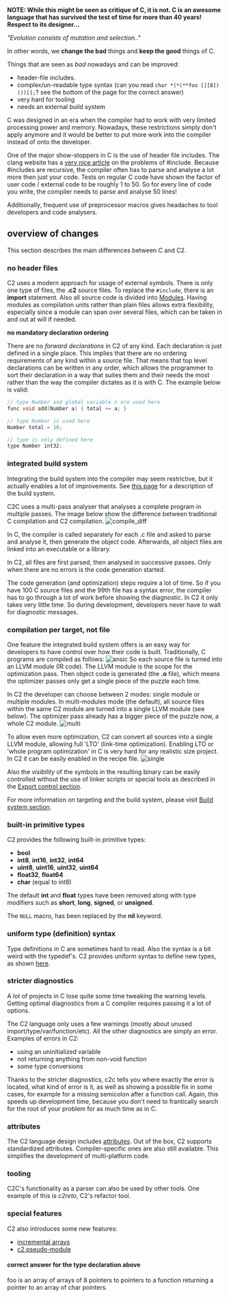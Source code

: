 
__NOTE:
While this might be seen as critique of C, it is not. C is an
awesome language that has survived the test of time for more than 40 years!
Respect to its designer...__

*"Evolution consists of mutation and selection.."*

In other words, we __change the bad__ things and __keep the good__ things of C.

Things that are seen as *bad* nowadays and can be improved:

- header-file includes.
- complex/un-readable type syntax
  (can you read ```char *(*(**foo [][8])())[];```? see the bottom of the page for the correct answer)
- very hard for tooling
- needs an external build system

C was designed in an era when the compiler had to work with very limited processing
power and memory. Nowadays, these restrictions simply don't apply anymore and it would
be better to put more work into the compiler instead of onto the developer.

One of the major show-stoppers in C is the use of header file includes. The clang
website has a [very nice article](http://clang.llvm.org/docs/Modules.html#problems-with-the-current-model) on
the problems of #include.
Because #includes are recursive, the compiler often has to parse and analyse a lot more
then just your code. Tests on regular C code have shown the factor of user code / external code
to be roughly 1 to 50. So for every line of code you write, the compiler needs to parse and
analyse 50 lines!

Additionally, frequent use of preprocessor macros gives headaches to tool developers
and code analysers.

## overview of changes
This section describes the main differences between C and C2.

### no header files
C2 uses a modern approach for usage of external symbols. There is only one type
of files, the **.c2** source files. To replace the ```#include```, there is an __import__
statement. Also all source code is divided into [Modules](../language/modules.md). Having modules
as compilation units rather than plain files allows extra flexibility, especially since a module
can span over several files, which can be taken in and out at will if needed.

__no mandatory declaration ordering__

There are no *forward declarations* in C2 of any kind. Each declaration is just
defined in a single place. This implies that there are no ordering requirements
of any kind within a source file. That means that top level declarations can be
written in any order, which allows the programmer to sort their declaration in a
way that suites them and their needs the most rather than the way the compiler
dictates as it is with C. The example below is valid:

```c
// type Number and global variable n are used here
func void add(Number a) { total += a; }

// type Number is used here
Number total = 10;

// type is only defined here
type Number int32;
```

### integrated build system
Integrating the build system into the compiler may seem restrictive, but it actually
enables a lot of improvements. See [this page](../build_system/intro.md) for a
description of the build system.

C2C uses a multi-pass analyser that analyses a complete program in multiple passes.
The image below show the difference between traditional C compilation and C2 compilation.
![compile_diff](compile_diff.svg)

In C, the compiler is called separately for each .c file and asked to parse and
analyse it, then generate the object code. Afterwards, all object files are linked
into an executable or a library.

In C2, all files are first parsed, then analysed in successive passes.
Only when there are no errors is the code generation started.

The code generation (and optimization) steps require a lot of time. So if you have
100 C source files and the 99th file has a syntax error, the compiler has to go through
a lot of work before showing the diagnostic. In C2 it only takes very little time.
So during development, developers never have to wait for diagnostic messages.

### compilation per target, not file
One feature the integrated build system offers is an easy way for developers to
have control over how their code is built. Traditionally, C programs are compiled
as follows:
![ansic](build_ansic.svg)
So each source file is turned into an LLVM module (IR code). The LLVM module is the
scope for the optimization pass. Then object code is generated (the **.o** file), which means
the optimizer passes only get a single piece of the puzzle each time.

In C2 the developer can choose between 2 modes: single module or multiple modules.
In multi-modules mode (the default), all source files within the same C2 module are
turned into a single LLVM module (see below). The optimizer pass already has a bigger
piece of the puzzle now, a whole C2 module.
![multi](build_multi.svg)

To allow even more optimization, C2 can convert all sources into a single LLVM
module, allowing full 'LTO' (link-time optimization). Enabling LTO or 'whole program
optimization' in C is very hard for any realistic size project. In C2 it can be easily
enabled in the recipe file.
![single](build_single.svg)

Also the *visibility* of the symbols in the resulting binary can be easily controlled
without the use of linker scripts or special tools as described in the
[Export control section](../build_system/symbols.md).

For more information on targeting and the build system,
please visit [Build system section](../build_system/symbols.md).

### built-in primitive types
C2 provides the following built-in primitive types:

* __bool__
* __int8__, __int16__, __int32__, __int64__
* __uint8__, __uint16__, __uint32__, __uint64__
* __float32__, __float64__
* __char__ (equal to int8)

The default __int__ and __float__ types have been removed along with type modifiers such as
__short__, __long__, __signed__, or __unsigned__.

The `NULL` macro, has been replaced by the __nil__ keyword.

### uniform type (definition) syntax
Type definitions in C are sometimes hard to read. Also the syntax is a bit weird with
the typedef's. C2 provides uniform syntax to define new types, as shown
[here](../language/user_types.md).

### stricter diagnostics
A lot of projects in C lose quite some time tweaking the warning levels. Getting optimal
diagnostics from a C compiler requires passing it a lot of options.

The C2 language only uses a few warnings (mostly about unused import/type/var/function/etc).
All the other diagnostics are simply an error.
Examples of errors in C2:

* using an uninitialized variable
* not returning anything from non-void function
* some type conversions

Thanks to the stricter diagnostics, c2c tells you where exactly the error is located,
what kind of error is it, as well as showing a possible fix in some cases, for example for
a missing semicolon after a function call. Again, this speeds up development time, because
you don't need to frantically search for the root of your problem for as much time as in C.

### attributes
The C2 language design includes [attributes](../language/attributes.md). Out of the box,
C2 supports standardized attributes. Compiler-specific ones are also still available. This simplifies
the development of multi-platform code.

### tooling
C2C's functionality as a parser can also be used by other tools.
One example of this is *c2reto*, C2's refactor tool.

### special features
C2 also introduces some new features:

* [incremental arrays](../language/variables.md#incremental-arrays)
* [c2 pseudo-module](../build_system/c2module.md)



#### correct answer for the type declaration above
foo is an array of arrays of 8 pointers to pointers to a function returning a pointer to an array of char pointers.
